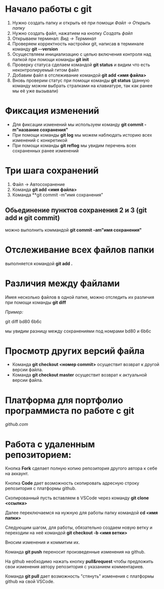# Начало работы с git #
1. Нужно создать папку и открыть её при помощи *Файл -> Открыть папку*
2. Нужно создать файл, нажатием на кнопку *Создать файл*
3. Открываем терминал: *Вид -> Терминал*
4. Проверяем корректность настройки git, написав в терминале команду **git --version**
5. Осуществляем инициализацию с целью включения контроля над папкой при помощи команды **git init**
6. Проверку статуса сделаем командой **git status** и видим что есть неконтролируемый гитом файл
7. Добавим файл в отслеживание командой **git add <имя файла>**
8. Вновь проверим статус при помощи команды **git status** (данную команду можнм выбрать стралками на клавиатуре, так как ранее мы её уже вызывали)

# Фиксация изменений #
* Для фиксации изменений мы используем команду **git commit -m"название сохранения"**
* При помощи команды **git log** мы можем наблюдать историю всех изменений с конкретикой
* При помощи команды **git reflog** мы увидим перечень всех сохраненных ранее изменений

# Три шага сохранений #
1. Файл -> Автосохранение
2. Команда **git add <имя файла>**
3. Команда **git commit -m"имя сохранения"

## Обьединение пунктов сохранения 2 и 3 (git add и git commit) ##
можно выполнить коммандой **git commit -am"имя сохранения"**

# Отслеживание всех файлов папки #
выполняется командой **git add .**

# Различия между файлами #
Имея несколько файлов в одной папке, можно отследить их различия при помощи команды **git diff**

*Пример:*

git diff bd80 6b6c

мы увидим разницу между сохранениями под номрами bd80 и 6b6c

# Просмотр других версий файла #

* Команда **git checkout <номер commit>** осуществит возврат к другой версии файла.
* Команда **git checkout master** осуществит возврат к актуальной версии файла.

# Платформа для портфолио программиста по работе с git #

*github.com*

# Работа с удаленным репозиторием: #

Кнопка **Fork** сделает полную копию репозитория другого автора к себе на аккаунт.

Кнопка **Code** дает возможность скопировать адресную строку репозитория с платформы github.

Скопированный пусть вставляем в VSCode через команду **git clone <ссылка>**

Далее переключаемся на нужную для работы папку командой **cd <имя папки>**

Следующим шагом, для работы, обязательно создаем новую ветку и переходим на неё командой **git checkout -b <имя ветки>**

Вносим изменения и коммитим их.

Команда **git push** переносит произведенные изменения на github.

На github необходимо нажать кнопку **pull&request** чтобы предложить свои изменения автору репозитория с указанием комментариев.

Команда **git pull** дает возможность "стянуть" изменения с платформы github на свой VSCode.
